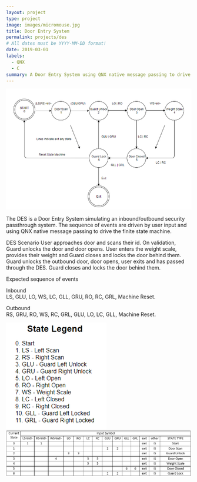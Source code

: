 ```yaml
---
layout: project
type: project
image: images/micromouse.jpg
title: Door Entry System
permalink: projects/des
# All dates must be YYYY-MM-DD format!
date: 2019-03-01
labels:
  - QNX
  - C
summary: A Door Entry System using QNX native message passing to drive a finite state machine.
---
```

<div class="ui large rounded images">
  <img class="ui image" src="../images/FSM.png">
</div>
 

The DES is a Door Entry System simulating an inbound/outbound security passthrough system. The sequence of events are driven by user input and using QNX native message passing to drive the finite state machine. 

DES Scenario
User approaches door and scans their id. On validation, Guard unlocks the door and door opens. 
User enters the weight scale, provides their weight and Guard closes and locks the door behind them.
Guard unlocks the outbound door, door opens, user exits and has passed through the DES.
Guard closes and locks the door behind them.

Expected sequence of events  

Inbound  
LS, GLU, LO, WS, LC, GLL, GRU, RO, RC, GRL, Machine Reset.

Outbound  
RS, GRU, RO, WS, RC, GRL, GLU, LO, LC, GLL, Machine Reset.  

<div class="ui medium rounded images">
  <img class="ui image" src="../images/FSMLegend.png">
</div>

<div class="ui xlarge rounded images">
  <img class="ui image" src="../images/DESTransitionTable.png">
</div>

